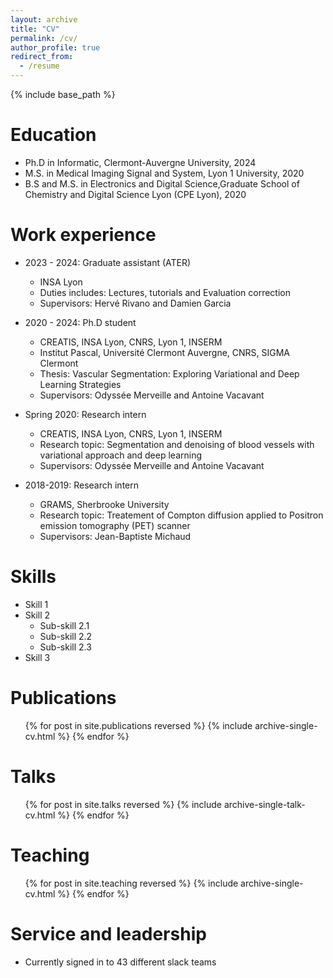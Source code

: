```yaml
---
layout: archive
title: "CV"
permalink: /cv/
author_profile: true
redirect_from:
  - /resume
---
```


{% include base_path %}

Education
======
* Ph.D in Informatic, Clermont-Auvergne University, 2024
* M.S. in Medical Imaging Signal and System, Lyon 1 University, 2020
* B.S and M.S. in Electronics and Digital Science,Graduate School of Chemistry and Digital Science Lyon (CPE Lyon), 2020

Work experience
======
* 2023 - 2024: Graduate assistant (ATER)
  * INSA Lyon
  * Duties includes: Lectures, tutorials and Evaluation correction
  * Supervisors: Hervé Rivano and Damien Garcia

* 2020 - 2024: Ph.D student 
  * CREATIS, INSA Lyon, CNRS, Lyon 1, INSERM 
  * Institut Pascal, Université Clermont Auvergne, CNRS, SIGMA Clermont
  * Thesis: Vascular Segmentation: Exploring Variational and Deep Learning Strategies
  * Supervisors: Odyssée Merveille and Antoine Vacavant

* Spring 2020: Research intern
  * CREATIS, INSA Lyon, CNRS, Lyon 1, INSERM 
  * Research topic: Segmentation and denoising of blood vessels with variational approach and deep learning
  * Supervisors: Odyssée Merveille and Antoine Vacavant

* 2018-2019: Research intern
  * GRAMS, Sherbrooke University 
  * Research topic: Treatement of Compton diffusion applied to Positron emission tomography (PET) scanner
  * Supervisors: Jean-Baptiste Michaud
  
Skills
======
* Skill 1
* Skill 2
  * Sub-skill 2.1
  * Sub-skill 2.2
  * Sub-skill 2.3
* Skill 3

Publications
======
  <ul>{% for post in site.publications reversed %}
    {% include archive-single-cv.html %}
  {% endfor %}</ul>
  
Talks
======
  <ul>{% for post in site.talks reversed %}
    {% include archive-single-talk-cv.html  %}
  {% endfor %}</ul>
  
Teaching
======
  <ul>{% for post in site.teaching reversed %}
    {% include archive-single-cv.html %}
  {% endfor %}</ul>
  
Service and leadership
======
* Currently signed in to 43 different slack teams

